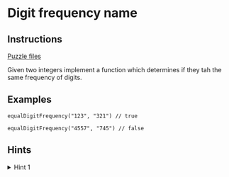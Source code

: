 # Digit frequency name

## Instructions

[Puzzle files](.)

Given two integers implement a function which determines if they tah the same frequency of digits.

## Examples

```
equalDigitFrequency("123", "321") // true

equalDigitFrequency("4557", "745") // false
```

## Hints

<details>
<summary>Hint 1</summary>
Use frequency map
</details>
